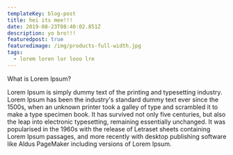 ```yaml
---
templateKey: blog-post
title: hei its mee!!!
date: 2019-08-23T08:40:02.851Z
description: yo bro!!!
featuredpost: true
featuredimage: /img/products-full-width.jpg
tags:
  - lorem loren lor looo lre
---
```

What is Lorem Ipsum?

Lorem Ipsum is simply dummy text of the printing and typesetting industry. Lorem Ipsum has been the industry's standard dummy text ever since the 1500s, when an unknown printer took a galley of type and scrambled it to make a type specimen book. It has survived not only five centuries, but also the leap into electronic typesetting, remaining essentially unchanged. It was popularised in the 1960s with the release of Letraset sheets containing Lorem Ipsum passages, and more recently with desktop publishing software like Aldus PageMaker including versions of Lorem Ipsum.
